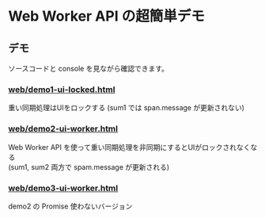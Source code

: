 # Web Worker API の超簡単デモ

## デモ

ソースコードと console を見ながら確認できます。

### [web/demo1-ui-locked.html](web/demo1-ui-locked.html)
重い同期処理はUIをロックする (sum1 では span.message が更新されない)

### [web/demo2-ui-worker.html](web/demo2-ui-worker.html)
Web Worker API を使って重い同期処理を非同期にするとUIがロックされなくなる  
(sum1, sum2 両方で spam.message が更新される)

### [web/demo3-ui-worker.html](web/demo3-ui-worker.html)
demo2 の Promise 使わないバージョン
